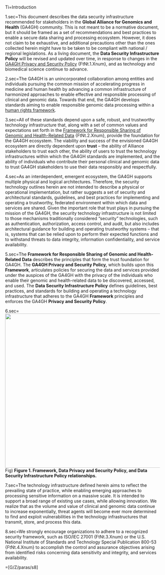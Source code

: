 
Ti=Introduction 

1.sec=This document describes the data security infrastructure recommended for stakeholders in the <b>Global Alliance for Genomics and Health</b> (GA4GH) community. This is not meant to be a normative document, but it should be framed as a set of recommendations and best practices to enable a secure data sharing and processing ecosystem. However, it does not claim to be exhaustive, and additional precautions other than the ones collected herein might have to be taken to be compliant with national / regional legislations. As a living document, the <b>Data Security Infrastructure Policy</b> will be revised and updated over time, in response to changes in the <a href="https://www.ga4gh.org/wp-content/uploads/Privacy-and-Security-Policy.pdf">GA4GH Privacy and Security Policy</a> {FtNt.1.Xnum}, and as technology and biomedical science continue to advance. 

2.sec=The GA4GH is an unincorporated collaboration among entities and individuals pursuing the common mission of accelerating progress in medicine and human health by advancing a common infrastructure of harmonized approaches to enable effective and responsible processing of clinical and genomic data. Towards that end, the GA4GH develops standards aiming to enable responsible genomic data processing within a <a href="https://www.ga4gh.org/genomic-data-toolkit/regulatory-ethics-toolkit/framework-for-responsible-sharing-of-genomic-and-health-related-data/">human rights framework</a>. 

3.sec=All of these standards depend upon a safe, robust, and trustworthy technology infrastructure that, along with a set of common values and expectations set forth in the <a href="https://www.ga4gh.org/genomic-data-toolkit/regulatory-ethics-toolkit/framework-for-responsible-sharing-of-genomic-and-health-related-data/">Framework for Responsible Sharing of Genomic and Health-Related Data</a> {FtNt.2.Xnum}, provide the foundation for the GA4GH ecosystem. The viability and success of the envisioned GA4GH ecosystem are directly dependent upon <b>trust</b> – the ability of Alliance stakeholders to trust each other, the ability of users to trust the technology infrastructures within which the GA4GH standards are implemented, and the ability of individuals who contribute their personal clinical and genomic data to trust GA4GH stakeholders to use their data responsibly and respectfully. 

4.sec=As an interdependent, emergent ecosystem, the GA4GH supports multiple physical and logical architectures. Therefore, the security technology outlines herein are not intended to describe a physical or operational implementation, but rather suggests a set of security and architectural standards, guidelines, and best practices for implementing and operating a trustworthy, federated environment within which data and services are shared. Given the important role that trust plays in pursuing the mission of the GA4GH, the security technology infrastructure is not limited to those mechanisms traditionally considered “security” technologies, such as authentication, authorization, access control, and audit, but also includes architectural guidance for building and operating trustworthy systems – that is, systems that can be relied upon to perform their expected functions and to withstand threats to data integrity, information confidentiality, and service availability. 

5.sec=The <b>Framework for Responsible Sharing of Genomic and Health-Related Data</b> describes the principles that form the trust foundation for GA4GH. The <b>GA4GH Privacy and Security Policy,</b> which builds upon this <b>Framework</b>, articulates policies for securing the data and services provided under the auspices of the GA4GH with the privacy of the individuals who enable their genomic and health-related data to be discovered, accessed, and used. The <b>Data Security Infrastructure Policy</b> defines guidelines, best practices, and standards for building and operating a technology infrastructure that adheres to the GA4GH <b>Framework</b> principles and enforces the GA4GH <b>Privacy and Security Policy</b>. 

6.sec=<img height=500 width=700 src="https://github.com/ga4gh/data-security/raw/master/DSIP/Figures/Fig.1-documents-structure-1.png"/>Fig) <b>Figure 1. Framework, Data Privacy and Security Policy, and Data Security Infrastructure Policy relationships.</b> 

7.sec=The technology infrastructure defined herein aims to reflect the prevailing state of practice, while enabling emerging approaches to processing sensitive information on a massive scale. It is intended to support a broad range of existing use cases, while allowing innovation. We realize that as the volume and value of clinical and genomic data continue to increase exponentially, threat agents will become ever more determined to find and exploit vulnerabilities in the technology infrastructures that transmit, store, and process this data. 

8.sec=We strongly encourage organizations to adhere to a recognized security framework, such as ISO/IEC 27001 {FtNt.3.Xnum} or the U.S. National Institute of Standards and Technology Special Publication 800-53 {FtNt.4.Xnum} to accomplish the control and assurance objectives arising from identified risks concerning data sensitivity and integrity, and services availability. 

=[G/Z/paras/s8]
